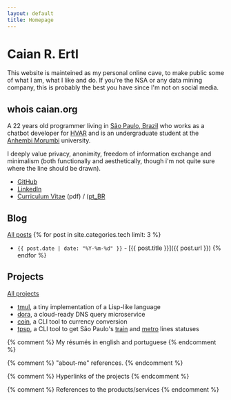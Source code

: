 ```yaml
---
layout: default
title: Homepage
---
```


# Caian R. Ertl

This website is mainteined as my personal online cave, to make public some of
what I am, what I like and do. If you're the NSA or any data mining company,
this is probably the best you have since I'm not on social media.

## whois caian.org

A 22 years old programmer living in [São Paulo, Brazil][home] who works as a
chatbot developer for [HVAR][work] and is an undergraduate student at the
[Anhembi Morumbi][uni] university.

I deeply value privacy, anonimity, freedom of information exchange and
minimalism (both functionally and aesthetically, though i'm not quite sure
where the line should be drawn).

- [GitHub](https://github.com/caiertl)
- [LinkedIn](https://linkedin.com/in/caiertl)
- [Curriculum Vitae][cv-en-us] (pdf) / ([pt_BR][cv-pt-br]

## Blog

[All posts](/blog.html)
{% for post in site.categories.tech limit: 3 %}
- `{{ post.date | date: "%Y-%m-%d" }}` - [{{ post.title }}]({{ post.url }}) {% endfor %}

## Projects

[All projects](/projects.html)

- [tmul][tmul], a tiny implementation of a Lisp-like language
- [dora][dora], a cloud-ready DNS query microservice
- [coin][coin], a CLI tool to currency conversion
- [tpsp][tpsp], a CLI tool to get São Paulo's [train][cptm] and [metro][metro] lines statuses


{% comment %}
    My résumés in english and portuguese
{% endcomment %}

[cv-pt-br]: https://caian-org.s3.amazonaws.com/cv-pt_BR.pdf
[cv-en-us]: https://caian-org.s3.amazonaws.com/cv-en_US.pdf

{% comment %}
    "about-me" references.
{% endcomment %}

[home]: https://bit.ly/2hx2Tdv
[work]: http://hvarconsulting.com.br
[uni]: https://portal.anhembi.br

{% comment %}
    Hyperlinks of the projects
{% endcomment %}

[tmul]:  https://github.com/caian-org/tmul
[dora]:  https://github.com/caian-org/dora
[coin]:  https://github.com/caian-org/coin
[tpsp]:  https://github.com/caian-org/tpsp

{% comment %}
    References to the products/services
{% endcomment %}

[cptm]:  https://www.cptm.sp.gov.br
[metro]: http://www.metro.sp.gov.br
